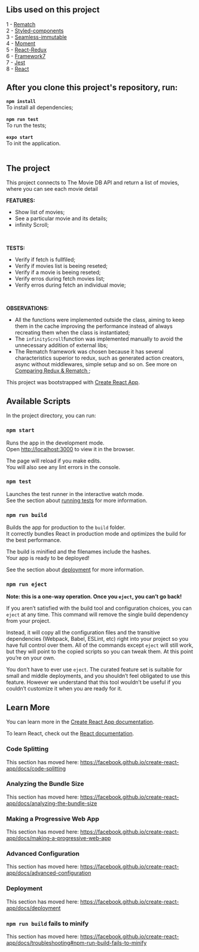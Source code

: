 

## Libs used on this project

1 - [Rematch](https://github.com/rematch/rematch?target=_blank)<br>
2 - [Styled-components](https://github.com/styled-components/styled-components)<br>
3 - [Seamless-immutable](https://github.com/rtfeldman/seamless-immutable)<br>
4 - [Moment](https://momentjs.com/)<br>
5 - [React-Redux](https://github.com/reduxjs/react-redux)<br>
6 - [Framework7](https://framework7.io)<br>
7 - [Jest](https://jestjs.io/)<br>
8 - [React](https://reactjs.org/)<br>


## After you clone this project's repository, run:

**`npm install`** <br>
To install all dependencies;
<br><br>
**`npm run test`** <br>
To run the tests;
<br><br>
**`expo start`** <br>
To init the application.<br>
<br>

## The project

This project connects to The Movie DB API and return a list of movies, where you can see each movie detail <br>

**FEATURES:**
* Show list of movies;
* See a particular movie and its details;
* infinity Scroll;


<br>


**TESTS:**
* Verify if fetch is fullfiled;
* Verify if movies list is beeing reseted;
* Verify if a movie is beeing reseted;
* Verify erros during fetch movies list;
* Verify erros during fetch an individual movie;


<br>

**OBSERVATIONS:**
* All the functions were implemented outside the class, aiming to keep them in the cache improving the performance instead of always recreating them when the class is instantiated;
* The `infinityScroll`function was implemented manually to avoid the unnecessary addition of external libs;
* The Rematch framework was chosen because it has several characteristics superior to redux, such as generated action creators, async	without middlewares, simple setup and so on. See more on [Comparing Redux & Rematch
](https://github.com/rematch/rematch/blob/master/docs/purpose.md);




















This project was bootstrapped with [Create React App](https://github.com/facebook/create-react-app).

## Available Scripts

In the project directory, you can run:

### `npm start`

Runs the app in the development mode.<br>
Open [http://localhost:3000](http://localhost:3000) to view it in the browser.

The page will reload if you make edits.<br>
You will also see any lint errors in the console.

### `npm test`

Launches the test runner in the interactive watch mode.<br>
See the section about [running tests](https://facebook.github.io/create-react-app/docs/running-tests) for more information.

### `npm run build`

Builds the app for production to the `build` folder.<br>
It correctly bundles React in production mode and optimizes the build for the best performance.

The build is minified and the filenames include the hashes.<br>
Your app is ready to be deployed!

See the section about [deployment](https://facebook.github.io/create-react-app/docs/deployment) for more information.

### `npm run eject`

**Note: this is a one-way operation. Once you `eject`, you can’t go back!**

If you aren’t satisfied with the build tool and configuration choices, you can `eject` at any time. This command will remove the single build dependency from your project.

Instead, it will copy all the configuration files and the transitive dependencies (Webpack, Babel, ESLint, etc) right into your project so you have full control over them. All of the commands except `eject` will still work, but they will point to the copied scripts so you can tweak them. At this point you’re on your own.

You don’t have to ever use `eject`. The curated feature set is suitable for small and middle deployments, and you shouldn’t feel obligated to use this feature. However we understand that this tool wouldn’t be useful if you couldn’t customize it when you are ready for it.

## Learn More

You can learn more in the [Create React App documentation](https://facebook.github.io/create-react-app/docs/getting-started).

To learn React, check out the [React documentation](https://reactjs.org/).

### Code Splitting

This section has moved here: https://facebook.github.io/create-react-app/docs/code-splitting

### Analyzing the Bundle Size

This section has moved here: https://facebook.github.io/create-react-app/docs/analyzing-the-bundle-size

### Making a Progressive Web App

This section has moved here: https://facebook.github.io/create-react-app/docs/making-a-progressive-web-app

### Advanced Configuration

This section has moved here: https://facebook.github.io/create-react-app/docs/advanced-configuration

### Deployment

This section has moved here: https://facebook.github.io/create-react-app/docs/deployment

### `npm run build` fails to minify

This section has moved here: https://facebook.github.io/create-react-app/docs/troubleshooting#npm-run-build-fails-to-minify
